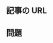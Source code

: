 <!---
Welcome to the documentation repository for Office Scripts in Excel on the web.

To report an issue with the Office Scripts documentation, please provide the article URL and describe the issue below. Alternatively, if you want to submit a pull request with your recommended documentation changes, we will review your contributions and update our documentation accordingly.

If your issue is not related to the Office Scripts documentation, please post it to one of the following channels instead:

- To ask a question about designing Office Scripts or the Office.js API that runs Office Scripts, post your question to Stack Overflow and tag it with the "office-scripts" tag (https://stackoverflow.com/questions/tagged/office-scripts).

- To report an issue with the Office.js API or platform, create the issue in the OfficeDev/office-js repository (https://github.com/OfficeDev/office-js), which members of the product team monitor for customer-reported issues.

- To submit a feature request for Office Scripts, post your idea to Microsoft Q&A (https://docs.microsoft.com/answers/products/m365), or if the feature request already exists there, add your vote for it. Be sure to use the "Office-Scripts-Dev" tag when asking for your feature.
-->

<!--- Provide a general summary of the documentation issue in the Title above -->

## <a name="article-url"></a>記事の URL
<!-- Provide the URL of the article that this documentation issue relates to -->

## <a name="issue"></a>問題
<!-- Provide a thorough description of the documentation issue -->

